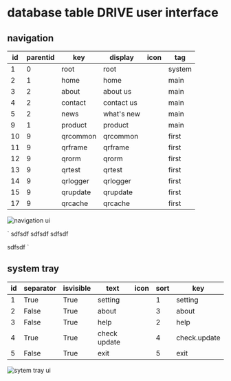 # database table DRIVE user interface

## navigation

id	|	parentid	|	key			  |	display		  |	icon	|	tag
----|-----------|-----------|-------------|-------|---------
1	  |	0			    |	root		  |	root		    |			  |	system
2	  |	1			    |	home		  |	home		    |			  |	main
3	  |	2			    |	about		  |	about us	  |			  |	main
4	  |	2			    |	contact	  |	contact us	|			  |	main
5	  |	2			    |	news		  |	what's new	|			  |	main
9	  |	1			    |	product		|	product		  |			  |	main
10	|	9			    |	qrcommon	|	qrcommon	  |			  |	first
11	|	9			    |	qrframe		|	qrframe		  |			  |	first
12	|	9			    |	qrorm		  |	qrorm		    |			  |	first
13	|	9			    |	qrtest		|	qrtest		  |			  |	first
14	|	9			    |	qrlogger	|	qrlogger	  |			  |	first
15	|	9			    |	qrupdate	|	qrupdate	  |			  |	first
17	|	9			    |	qrcache		|	qrcache		  |			  |	first

![navigation ui](http://img.hoop8.com/1607C/RNe485GN.png)

`
sdfsdf
sdfsdf
sdfsdf


sdfsdf
`

## system tray

id	| separator	| isvisible	| text	      | icon	| sort	| key
----|-----------|-----------|-------------|-------|-------|-----
1	  | True	    | True	    | setting		  |       | 1	    | setting
2	  | False	    | True	    | about		    |       | 3	    | about
3	  | False	    | True	    | help		    |       | 2	    | help
4	  | True	    | True	    | check update|		    | 4	    | check.update
5	  | False	    | True	    | exit		    |       | 5	    | exit

![sytem tray ui](http://img.hoop8.com/1607C/VpMbSv7G.png)
